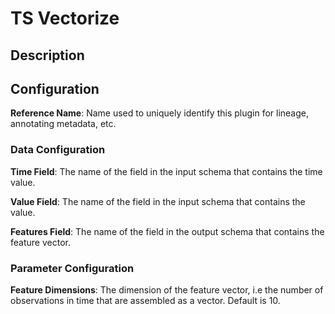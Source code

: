 
# TS Vectorize

## Description

## Configuration
**Reference Name**: Name used to uniquely identify this plugin for lineage, annotating metadata, etc.

### Data Configuration
**Time Field**: The name of the field in the input schema that contains the time value.

**Value Field**: The name of the field in the input schema that contains the value.

**Features Field**: The name of the field in the output schema that contains the feature vector.

### Parameter Configuration
**Feature Dimensions**:	The dimension of the feature vector, i.e the number of observations in time 
that are assembled as a vector. Default is 10.
